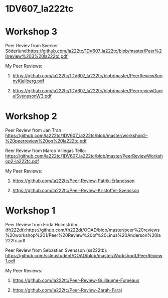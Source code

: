 # 1DV607_la222tc
<h1>Workshop 3</h1>

Peer Reviev from Sverker Söderlund:https://github.com/la222tc/1DV607_la222tc/blob/master/Peer%20review%203%20la222tc.pdf

My Peer Reviews:

1. https://github.com/la222tc/1DV607_la222tc/blob/master/PeerReviewSonnyKjellberg.pdf

2. https://github.com/la222tc/1DV607_la222tc/blob/master/PeerreviewDanielSvenssonW3.pdf

<h1>Workshop 2</h1>

Peer Review from Jan Tran : https://github.com/la222tc/1DV607_la222tc/blob/master/workshop2-%20peerreview%20on%20la222tc.pdf

Reer Review from Marco Villegas Tello: https://github.com/la222tc/1DV607_la222tc/blob/master/PeerReviewWorkshop2-la222tc.pdf

My Peer Reviews:

1. https://github.com/la222tc/Peer-Review-Patrik-Erlandsson

2. https://github.com/la222tc/Peer-Review-Kristoffer-Svensson


<h1>Workshop 1</h1>
Peer Review from Frida Holmström (fh222dt):https://github.com/fh222dt/OOAD/blob/master/peer%20reviews%20workshop%201/Peer%20Review%20of%20Linus%20Anderson%20la222tc.pdf

Peer Review from Sebastian Svensson (ss222tb): https://github.com/sslnustudent/OOAD/blob/master/Workshop1/PeerReview1.pdf


My Peer Reviews:

1. https://github.com/la222tc/Peer-Review-Guillaume-Fumeaux

2. https://github.com/la222tc/Peer-Review-Zarah-Faraj

